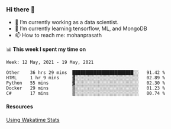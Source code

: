 ### Hi there 👋

- 🔭 I’m currently working as a data scientist.
- 🌱 I’m currently learning tensorflow, ML, and MongoDB
- 📫 How to reach me: mohanprasath

📊 **This week I spent my time on**
<!--START_SECTION:waka-->
```text
Week: 12 May, 2021 - 19 May, 2021

Other    36 hrs 29 mins  ███████████████████████░░   91.42 % 
HTML     1 hr 9 mins     ▓░░░░░░░░░░░░░░░░░░░░░░░░   02.89 % 
Python   55 mins         ▓░░░░░░░░░░░░░░░░░░░░░░░░   02.30 % 
Docker   29 mins         ▒░░░░░░░░░░░░░░░░░░░░░░░░   01.23 % 
C#       17 mins         ▒░░░░░░░░░░░░░░░░░░░░░░░░   00.74 % 
```
<!--END_SECTION:waka-->

#### Resources
[Using Wakatime Stats](https://github.com/marketplace/actions/waka-readme)
